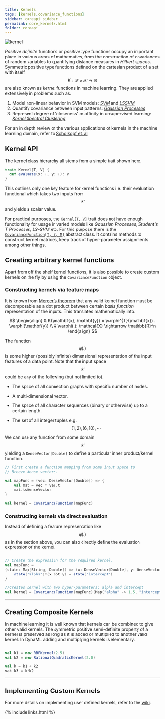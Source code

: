 ```yaml
---
title: Kernels
tags: [kernels,covariance_functions]
sidebar: coreapi_sidebar
permalink: core_kernels.html
folder: coreapi
---
```



![kernel]({{site.baseurl}}/images/kernel.png)


_Positive definite_ functions or _positive type_ functions occupy an important place in various areas of mathematics, from the construction of covariances of random variables to quantifying distance measures in _Hilbert spaces_. Symmetric positive type functions defined on the cartesian product of a set with itself $$K: \mathcal{X} \times \mathcal{X} \rightarrow \mathbb{R}$$ are also known as _kernel_ functions in machine learning. They are applied extensively in problems such as.

1. Model non-linear behavior in SVM models: [_SVM_](https://en.wikipedia.org/wiki/Support_vector_machine) and [_LSSVM_](http://www.worldscientific.com/worldscibooks/10.1142/5089)
2. Quantify covariance between input patterns: [_Gaussian Processes_](http://www.gaussianprocess.org/gpml/)
3. Represent degree of 'closeness' or affinity in unsupervised learning: [_Kernel Spectral Clustering_](http://arxiv.org/pdf/1505.00477.pdf)

For an in depth review of the various applications of kernels in the machine learning domain, refer to [Scholkopf et. al](http://www.kernel-machines.org/publications/pdfs/0701907.pdf)

## Kernel API

The kernel class hierarchy all stems from a simple trait shown here.

```scala
trait Kernel[T, V] {
  def evaluate(x: T, y: T): V
}
```

This outlines only one key feature for kernel functions i.e. their evaluation functional which takes two inputs from $$\mathcal{X}$$ and yields a scalar value.

For practical purposes, the [```Kernel[T, V]```]({{site.baseurl}}/api_docs/dynaml-core/index.html#io.github.mandar2812.dynaml.kernels.Kernel) trait does not have enough functionality for usage in varied models like _Gaussian Processes_, _Student's T Processes_, _LS-SVM_ etc. For this purpose there is the [```CovarianceFunction[T, V, M]```]({{site.baseurl}}/api_docs/dynaml-core/index.html#io.github.mandar2812.dynaml.kernels.CovarianceFunction) abstract class. It contains methods to construct kernel matrices, keep track of hyper-parameter assignments among other things.

## Creating arbitrary kernel functions

Apart from off the shelf kernel functions, it is also possible to create custom kernels on the fly by using the ```CovarianceFunction``` object.

### Constructing kernels via feature maps

It is known from [Mercer's theorem](https://en.wikipedia.org/wiki/Mercer%27s_theorem) that any valid kernel function must be decomposable as a dot product between certain _basis function_ representation of the inputs. This translates mathematically into.

$$
\begin{align}
	& K(\mathbf{x}, \mathbf{y}) = \varphi^{T}(\mathbf{x}) . \varphi(\mathbf{y}) \\
	& \varphi(.): \mathcal{X} \rightarrow \mathbb{R}^n
\end{align}
$$

The function $$\varphi(.)$$ is some higher (possibly infinite) dimensional representation of the input features of a data point. Note that the input space $$\mathcal{X}$$ could be any of the following (but not limited to).

* The space of all connection graphs with specific number of nodes.

* A multi-dimensional vector.

* The space of all character sequences (binary or otherwise) up to a certain length.

* The set of all integer tuples e.g. $$(1,2), (6,10), \cdots$$

 We can use any function from some domain $$\mathcal{X}$$ yielding a ```DenseVector[Double]``` to define a particular inner product/kernel function.

```scala
// First create a function mapping from some input space to
// Breeze dense vectors.

val mapFunc = (vec: DenseVector[Double]) => {
	val mat = vec * vec.t
	mat.toDenseVector
}

val kernel = CovarianceFunction(mapFunc)

```

### Constructing kernels via direct evaluation

Instead of defining a feature representation like $$\varphi(.)$$ as in the section above, you can also directly define the evaluation expression of the kernel.

```scala

// Create the expression for the required kernel.
val mapFunc =
(state: Map[String, Double]) => (x: DenseVector[Double], y: DenseVector[Double]) => {
	state("alpha")*(x dot y) + state("intercept")
}

//Creates kernel with two hyper-parameters: alpha and intercept
val kernel = CovarianceFunction(mapFunc)(Map("alpha" -> 1.5, "intercept" -> 0.01))

```


-----

## Creating Composite Kernels

In machine learning it is well known that kernels can be combined to give other valid kernels. The symmetric positive semi-definite property of a kernel is preserved as long as it is added or multiplied to another valid kernel. In DynaML adding and multiplying kernels is elementary.


```scala

val k1 = new RBFKernel(2.5)
val k2 = new RationalQuadraticKernel(2.0)

val k = k1 + k2
vak k3 = k*k2
```

-----

## Implementing Custom Kernels

For more details on implementing user defined kernels, refer to the [wiki](https://github.com/mandar2812/DynaML/wiki/Kernels).

{% include links.html %}
